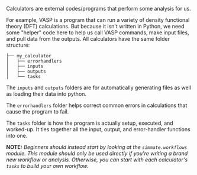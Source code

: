 Calculators are external codes/programs that perform some analysis for us. 

For example, VASP is a program that can run a variety of density functional theory (DFT) calculations. But because it isn't written in Python, we need some "helper" code here to help us call VASP commands, make input files, and pull data from the outputs. All calculators have the same folder structure:
```
├── my_calculator
│   ├── errorhandlers
│   ├── inputs
│   ├── outputs
│   └── tasks
```

The `inputs` and `outputs` folders are for automatically generating files as well as loading their data into python.

The `errorhandlers` folder helps correct common errors in calculations that cause the program to fail.

The `tasks` folder is how the program is actually setup, executed, and worked-up. It ties together all the input, output, and error-handler functions into one.

**NOTE:** *Beginners should instead start by looking at the `simmate.workflows` module. This module should only be used directly if you're writing a brand new workflow or analysis. Otherwise, you can start with each calculator's `tasks` to build your own workflow.*
